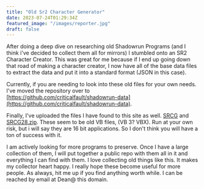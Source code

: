 ```yaml
---
title: "Old Sr2 Character Generator"
date: 2023-07-24T01:29:34Z
featured_image: "/images/reporter.jpg"
draft: false
---
```


After doing a deep dive on researching old Shadowrun Programs (and I think i've decided to collect them all for mirrors) I stumbled onto an SR2 Character Creator. This was great for me because if I end up going down that road of making a character creator, I now have all of the base data files to extract the data and put it into a standard format (JSON in this case). 

Currently, if you are needing to look into these old files for your own needs. I've moved the repository over to [https://github.com/criticalfault/shadowrun-data](https://github.com/criticalfault/shadowrun-data). 

Finally, I've uploaded the files I have found to this site as well. [SRCG](/files/srcg.zip) and [SRCG28.zip](/files/srcg28a.zip). These seem to be old VB files, (VB 3? VBX). Run at your own risk, but i will say they are 16 bit applications. So I don't think you will have a ton of success with it. 

I am actively looking for more programs to preserve. Once I have a large collection of them, I will put together a public repo with them all in it and everything I can find with them. I love collecting old things like this. It makes my collector heart happy. I really hope these become useful for more people. As always, hit me up if you find anything worth while. I can be reached by email at Dean@ this domain. 